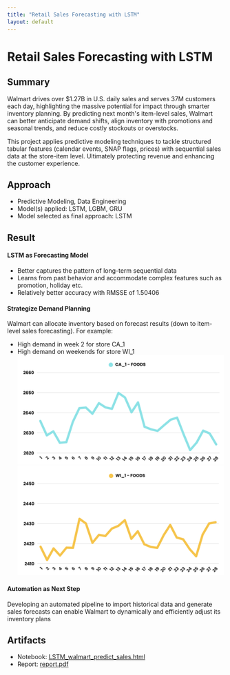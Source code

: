 ```yaml
---
title: "Retail Sales Forecasting with LSTM"
layout: default
---
```


# Retail Sales Forecasting with LSTM

## Summary
Walmart drives over $1.27B in U.S. daily sales and serves 37M customers each day, highlighting the massive potential for impact through smarter inventory planning. By predicting next month's item-level sales, Walmart can better anticipate demand shifts, align inventory with promotions and seasonal trends, and reduce costly stockouts or overstocks.

This project applies predictive modeling techniques to tackle structured tabular features (calendar events, SNAP flags, prices) with sequential sales data at the store-item level. Ultimately protecting revenue and enhancing the customer experience.

## Approach
- Predictive Modeling, Data Engineering
- Model(s) applied: LSTM, LGBM, GRU
- Model selected as final approach: LSTM

## Result
#### LSTM as Forecasting Model
- Better captures the pattern of long-term sequential data
- Learns from past behavior and accommodate complex features such as promotion, holiday etc.
- Relatively better accuracy with RMSSE of 1.50406

#### Strategize Demand Planning
Walmart can allocate inventory based on forecast results (down to item-level sales forecasting). For example:
- High demand in week 2 for store CA_1
- High demand on weekends for store WI_1
![results](images/result1.png)
![results](images/result2.png)

#### Automation as Next Step
Developing an automated pipeline to import historical data and generate sales forecasts can enable Walmart to dynamically and efficiently adjust its inventory plans

## Artifacts
- Notebook: [LSTM_walmart_predict_sales.html](notebooks/LSTM_walmart_predict_sales.html)
- Report: [report.pdf](reports/report.pdf)
